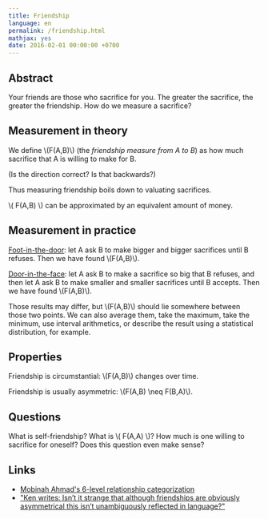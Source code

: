 ```yaml
---
title: Friendship
language: en
permalink: /friendship.html
mathjax: yes
date: 2016-02-01 00:00:00 +0700
---
```


## Abstract

Your friends are those who sacrifice for you.
The greater the sacrifice,
the greater the friendship.
How do we measure a sacrifice?

## Measurement in theory

We define \\(F(A,B)\\) (the *friendship measure from A to B*)
as how much sacrifice that A is willing to make for B.

(Is the direction correct? Is that backwards?)

Thus measuring friendship boils down to valuating sacrifices.

\\( F(A,B) \\) can be approximated by an equivalent amount of money.

## Measurement in practice

<a rel="nofollow" href="https://en.wikipedia.org/wiki/Foot-in-the-door_technique">Foot-in-the-door</a>:
let A ask B to make bigger and bigger sacrifices until B refuses.
Then we have found \\(F(A,B)\\).

<a rel="nofollow" href="https://en.wikipedia.org/wiki/Door-in-the-face_technique">Door-in-the-face</a>:
let A ask B to make a sacrifice so big that B refuses,
and then let A ask B to make smaller and smaller sacrifices until B accepts.
Then we have found \\(F(A,B)\\).

Those results may differ, but \\(F(A,B)\\) should lie somewhere between those two points.
We can also average them, take the maximum, take the minimum,
use interval arithmetics,
or describe the result using a statistical distribution, for example.

## Properties

Friendship is circumstantial:
\\(F(A,B)\\) changes over time.

Friendship is usually asymmetric:
\\(F(A,B) \neq F(B,A)\\).

## Questions

What is self-friendship?
What is \\( F(A,A) \\)?
How much is one willing to sacrifice for oneself?
Does this question even make sense?

## Links

- [Mobinah Ahmad's 6-level relationship categorization](http://www.abc.net.au/news/2015-10-29/friendship-theory-developed-by-sydneysider-goes-viral/6897402#theory)
- ["Ken writes: Isn’t it strange that although friendships are obviously asymmetrical this isn’t unambiguously reflected in language?"](https://kenanddot.wordpress.com/2007/03/21/the-asymmetry-of-friendship/)
